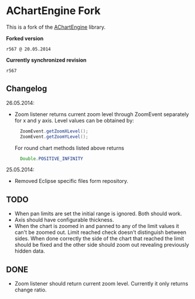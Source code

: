 AChartEngine Fork
=================

This is a fork of the [AChartEngine][1] library.


**Forked version**

```
r567 @ 20.05.2014
```

**Currently synchronized revision**

```
r567
```


Changelog
---------

26.05.2014:

* Zoom listener returns current zoom level through ZoomEvent separately for x and y axis.
  Level values can be obtained by:
  
  ```java
    ZoomEvent.getZoomXLevel();
    ZoomEvent.getZoomYLevel();
  ```
  
  For round chart methods listed above returns
  
  ```java
    Double.POSITIVE_INFINITY
  ```


25.05.2014:

* Removed Eclipse specific files form repository.


TODO
----

* When pan limits are set the initial range is ignored. Both should work.
* Axis should have configurable thickness.
* When the chart is zoomed in and panned to any of the limit values it can't be zoomed out. Limit reached check doesn't 
distinguish between sides. When done correctly the side of the chart that reached the limit should be fixed and the 
other side should zoom out revealing previously hidden data.


DONE
----
* Zoom listener should return current zoom level. Currently it only returns change ratio.


[1]: https://code.google.com/p/achartengine/
